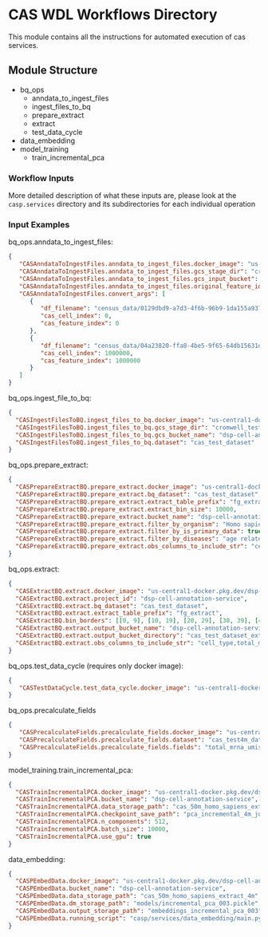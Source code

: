 # CAS WDL Workflows Directory
This module contains all the instructions for automated execution of cas services.
## Module Structure
 - bq_ops
   - anndata_to_ingest_files
   - ingest_files_to_bq
   - prepare_extract
   - extract
   - test_data_cycle
 - data_embedding
 - model_training
   - train_incremental_pca

### Workflow Inputs
More detailed description of what these inputs are, please look at the `casp.services` directory and its subdirectories for each individual operation
### Input Examples
bq_ops.anndata_to_ingest_files:
```JSON
{
   "CASAnndataToIngestFiles.anndata_to_ingest_files.docker_image": "us-central1-docker.pkg.dev/dsp-cell-annotation-service/cas-services-cicd/cas-pytorch:1.0a1",
   "CASAnndataToIngestFiles.anndata_to_ingest_files.gcs_stage_dir": "cromwell_50m",
   "CASAnndataToIngestFiles.anndata_to_ingest_files.gcs_input_bucket": "dsp-cell-annotation-service",
   "CASAnndataToIngestFiles.anndata_to_ingest_files.original_feature_id_lookup": "index",
   "CASAnndataToIngestFiles.convert_args": [
      {
         "df_filename": "census_data/0129dbd9-a7d3-4f6b-96b9-1da155a93748-census-dataset.h5ad",
         "cas_cell_index": 0,
         "cas_feature_index": 0
      },
      {
         "df_filename": "census_data/04a23820-ffa8-4be5-9f65-64db15631d1e-census-dataset.h5ad",
         "cas_cell_index": 1000000,
         "cas_feature_index": 1000000
      }
   ]
}
 ```
bq_ops.ingest_file_to_bq:
```JSON
{
  "CASIngestFilesToBQ.ingest_files_to_bq.docker_image": "us-central1-docker.pkg.dev/dsp-cell-annotation-service/cas-services-cicd/cas-pytorch:1.0a1",
  "CASIngestFilesToBQ.ingest_files_to_bq.gcs_stage_dir": "cromwell_test_10k",
  "CASIngestFilesToBQ.ingest_files_to_bq.gcs_bucket_name": "dsp-cell-annotation-service",
  "CASIngestFilesToBQ.ingest_files_to_bq.dataset": "cas_test_dataset"
}
```
bq_ops.prepare_extract:
```JSON
{
  "CASPrepareExtractBQ.prepare_extract.docker_image": "us-central1-docker.pkg.dev/dsp-cell-annotation-service/cas-services-cicd/cas-pytorch:1.0a1",
  "CASPrepareExtractBQ.prepare_extract.bq_dataset": "cas_test_dataset",
  "CASPrepareExtractBQ.prepare_extract.extract_table_prefix": "fg_extract",
  "CASPrepareExtractBQ.prepare_extract.extract_bin_size": 10000,
  "CASPrepareExtractBQ.prepare_extract.bucket_name": "dsp-cell-annotation-service",
  "CASPrepareExtractBQ.prepare_extract.filter_by_organism": "Homo sapiens",
  "CASPrepareExtractBQ.prepare_extract.filter_by_is_primary_data": true, 
  "CASPrepareExtractBQ.prepare_extract.filter_by_diseases": "age related macular degeneration 7,influenza,basal laminar drusen,Barrett esophagus", 
  "CASPrepareExtractBQ.prepare_extract.obs_columns_to_include_str": "cell_type,total_mrna_umis,donor_id,assay,development_stage,disease,organism,sex,tissue"
}
```
bq_ops.extract:
```JSON
{
  "CASExtractBQ.extract.docker_image": "us-central1-docker.pkg.dev/dsp-cell-annotation-service/cas-services-cicd/cas-pytorch:1.0a1",
  "CASExtractBQ.extract.project_id": "dsp-cell-annotation-service",
  "CASExtractBQ.extract.bq_dataset": "cas_test_dataset",
  "CASExtractBQ.extract.extract_table_prefix": "fg_extract",
  "CASExtractBQ.bin_borders": [[0, 9], [10, 19], [20, 29], [30, 39], [40, 49], [50, 59]],
  "CASExtractBQ.extract.output_bucket_name": "dsp-cell-annotation-service",
  "CASExtractBQ.extract.output_bucket_directory": "cas_test_dataset_extract", 
  "CASExtractBQ.extract.obs_columns_to_include_str": "cell_type,total_mrna_umis,donor_id,assay,development_stage,disease,organism,sex,tissue"
}
```
bq_ops.test_data_cycle (requires only docker image):
```JSON
{
   "CASTestDataCycle.test_data_cycle.docker_image": "us-central1-docker.pkg.dev/dsp-cell-annotation-service/cas-services-cicd/cas-pytorch:1.0a1"
}
```
bq_ops.precalculate_fields 
```JSON
{
   "CASPrecalculateFields.precalculate_fields.docker_image": "us-central1-docker.pkg.dev/dsp-cell-annotation-service/cas-services-cicd/cas-pytorch:1.0a1",
   "CASPrecalculateFields.precalculate_fields.dataset": "cas_test4m_dataset",
   "CASPrecalculateFields.precalculate_fields.fields": "total_mrna_umis"
}
```
model_training.train_incremental_pca:
```JSON
{
  "CASTrainIncrementalPCA.docker_image": "us-central1-docker.pkg.dev/dsp-cell-annotation-service/cas-services-cicd/cas-pytorch:1.0a1",
  "CASTrainIncrementalPCA.bucket_name": "dsp-cell-annotation-service",
  "CASTrainIncrementalPCA.data_storage_path": "cas_50m_homo_sapiens_extract_4m",
  "CASTrainIncrementalPCA.checkpoint_save_path": "pca_incremental_4m_june",
  "CASTrainIncrementalPCA.n_components": 512,
  "CASTrainIncrementalPCA.batch_size": 10000,
  "CASTrainIncrementalPCA.use_gpu": true
}
```
data_embedding:
```JSON
{
  "CASPEmbedData.docker_image": "us-central1-docker.pkg.dev/dsp-cell-annotation-service/cas-services-cicd/cas-pytorch:1.0a1",
  "CASPEmbedData.bucket_name": "dsp-cell-annotation-service",
  "CASPEmbedData.data_storage_path": "cas_50m_homo_sapiens_extract_4m",
  "CASPEmbedData.dm_storage_path": "models/incremental_pca_003.pickle",
  "CASPEmbedData.output_storage_path": "embeddings_incremental_pca_003",
  "CASPEmbedData.running_script": "casp/services/data_embedding/main.py"
}
```